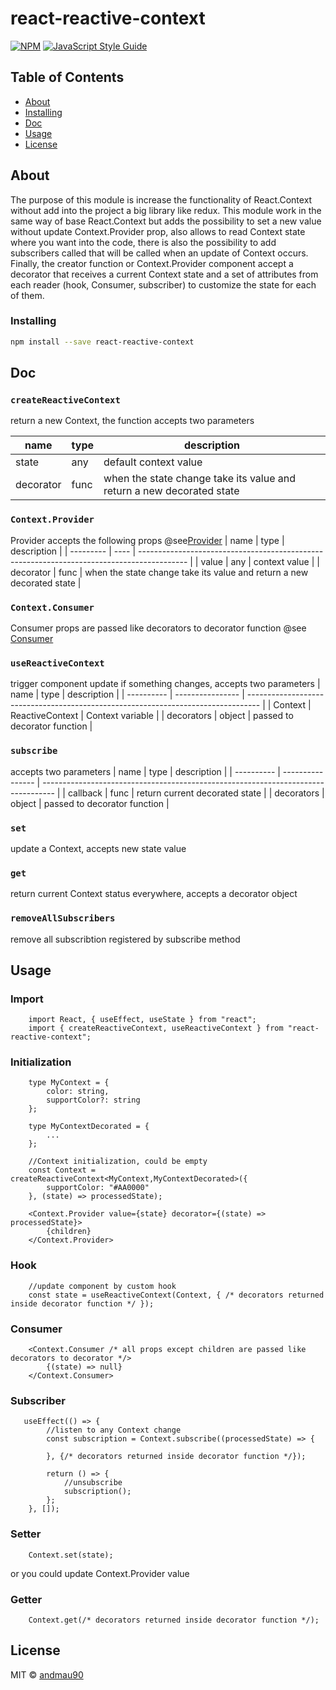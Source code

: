 # react-reactive-context

[![NPM](https://img.shields.io/npm/v/react-reactive-context.svg)](https://www.npmjs.com/package/react-reactive-context) [![JavaScript Style Guide](https://img.shields.io/badge/code_style-standard-brightgreen.svg)](https://standardjs.com)

## Table of Contents

- [About](#about)
- [Installing](#installing)
- [Doc](#doc)
- [Usage](#usage)
- [License](#license)

## About <a name="about"></a>

The purpose of this module is increase the functionality of React.Context without add into the project a big library like redux.
This module work in the same way of base React.Context but adds the possibility to set a new value without update Context.Provider prop, also allows to read Context state where you want into the code, there is also the possibility to add subscribers called that will be called when an update of Context occurs.
Finally, the creator function or Context.Provider component accept a decorator that receives a current Context state and a set of attributes from each reader (hook, Consumer, subscriber) to customize the state for each of them.

### Installing <a name="installing"></a>

```bash
npm install --save react-reactive-context
```

## Doc <a name="doc"></a>

### ```createReactiveContext```
return a new Context, the function accepts two parameters

| name      | type | description                                                                       |
| --------- | ---- | --------------------------------------------------------------------------------- |
| state     | any  | default context value                                                             |
| decorator | func | when the state change take its value and return a new decorated state             |

### ```Context.Provider```
Provider accepts the following props
@see[Provider](https://legacy.reactjs.org/docs/context.html#contextprovider)
| name      | type | description                                                                                |
| --------- | ---- | ------------------------------------------------------------------------------------------ |
| value     | any  | context value                                                                              |
| decorator | func | when the state change take its value and return a new decorated state                      |

### ```Context.Consumer```
Consumer props are passed like decorators to decorator function
@see [Consumer](https://legacy.reactjs.org/docs/context.html#contextconsumer)

### ```useReactiveContext```
trigger component update if something changes, accepts two parameters
| name       | type             | description                                                                       |
| ---------- | ---------------- | --------------------------------------------------------------------------------- |
| Context    | ReactiveContext  | Context variable                                                                  |
| decorators | object           | passed to decorator function                                                      |


### ```subscribe```
accepts two parameters
| name       | type             | description                                                                       |
| ---------- | ---------------- | --------------------------------------------------------------------------------- |
| callback   | func             | return current decorated state                                                    |
| decorators | object           | passed to decorator function                                                      |

### ```set```
update a Context, accepts new state value

### ```get```
return current Context status everywhere, accepts a decorator object

### ```removeAllSubscribers```
remove all subscribtion registered by subscribe method

## Usage <a name="usage"></a>

### Import
```tsx
    import React, { useEffect, useState } from "react";
    import { createReactiveContext, useReactiveContext } from "react-reactive-context";
```

### Initialization
```tsx
    type MyContext = {
        color: string,
        supportColor?: string
    };

    type MyContextDecorated = {
        ...
    };

    //Context initialization, could be empty
    const Context = createReactiveContext<MyContext,MyContextDecorated>({
        supportColor: "#AA0000"
    }, (state) => processedState);

    <Context.Provider value={state} decorator={(state) => processedState}>
        {children}
    </Context.Provider>
```

### Hook
```tsx
    //update component by custom hook
    const state = useReactiveContext(Context, { /* decorators returned inside decorator function */ });
```

### Consumer
```tsx
    <Context.Consumer /* all props except children are passed like decorators to decorator */>
        {(state) => null}
    </Context.Consumer>
```

### Subscriber
```tsx
   useEffect(() => {
        //listen to any Context change
        const subscription = Context.subscribe((processedState) => {
            
        }, {/* decorators returned inside decorator function */});

        return () => {
            //unsubscribe
            subscription();
        };
    }, []);
```

### Setter
```tsx
    Context.set(state);
```
or you could update Context.Provider value

### Getter
```tsx
    Context.get(/* decorators returned inside decorator function */);
```

## License  <a name="license"></a>

MIT © [andmau90](https://github.com/andmau90)
